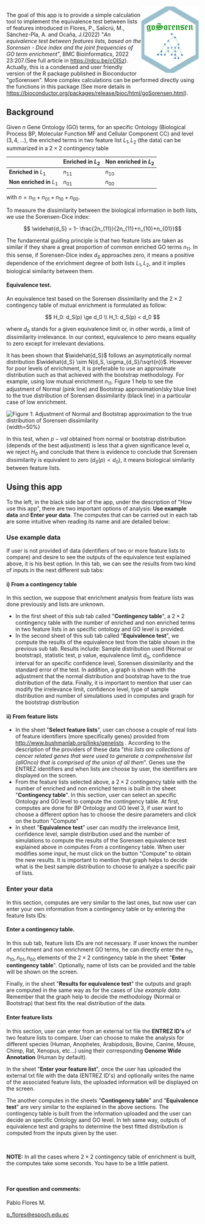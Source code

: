 <img align="right" src="https://github.com/pablof1988/goSorensenApp/raw/master/info/goSorensen.png" width=150> 

The goal of this app is to provide a simple calculation tool to implement the equivalence test between lists of features introduced in Flores, P., Salicrú, M., Sánchez-Pla, A. and Ocaña, J.(2022) "*An equivalence test between features lists, based on the Sorensen - Dice index and the joint frequencies of GO term enrichment*", BMC Bioinformatics, 2022 23:207.(See full article in <https://rdcu.be/cOISz>). Actually, this is a condensed and user friendly version of the R package published in Bioconductor "goSorensen". More complex calculations can be performed directly using the functions in this package (See more details in <https://bioconductor.org/packages/release/bioc/html/goSorensen.html>).

## Background

Given $n$ Gene Ontology (GO) terms, for an specific Ontology (Biological Process BP, Molecular Function MF and Cellular Component CC) and level ($3, 4, ...$), the enriched terms in two feature list $L_1, L_2$ (the data) can be summarized in a $2 \times 2$ contingency table

|                           | **Enriched in** $L_2$ | **Non enriched in** $L_2$ |
|-------------------------|----------------------|-------------------------|
| **Enriched in** $L_1$     | $n_{11}$              | $n_{10}$                  |
| **Non enriched in** $L_1$ | $n_{01}$              | $n_{00}$                  |

with $n = n_{11} + n_{01} + n_{10} + n_{00}$.

To measure the dissimilarity between the biological information in both lists, we use the Sorensen-Dice index:

$$ \widehat{d_S} =  1- \frac{2n_{11}}{2n_{11}+n_{10}+n_{01}}$$

The fundamental guiding principle is that two feature lists are taken as similar if they share a great proportion of common enriched GO terms $n_{11}$. In this sense, if Sorensen-Dice index $d_S$ approaches zero, it means a positive dependence of the enrichment degree of both lists $L_1, L_2$, and it implies biological similarity between them.

#### Equivalence test.

An equivalence test based on the Sorensen dissimilarity and the $2 \times 2$ contingency table of mutual enrichment is formulated as follow:

$$
H_0:  d_S(p) \ge d_0 \\
H_1:  d_S(p) < d_0
$$

where $d_0$ stands for a given equivalence limit or, in other words, a limit of dissimilarity irrelevance. In our context, equivalence to zero means equality to zero except for irrelevant deviations.

It has been shown that $\widehat{d_S}$ follows an asymptotically normal distribution $\widehat{d_S} \sim N(d_S, \sigma_{d_S}/\sqrt{n})$. However for poor levels of enrichment, it is preferable to use an approximate distribution such as that achieved with the bootstrap methodology. For example, using low mutual enrichment $n_{11}$. Figure 1 help to see the adjustment of Normal (pink line) and Bootstrap approximation(sky blue line) to the true distribution of Sorensen dissimilarity (black line) in a particular case of low enrichment.


![Figure 1: Adjustment of Normal and Bootstrap approximation to the true distribution of Sorensen dissimilarity](boot.png){width=50%}

In this test, when $p-val$ obtained from normal or bootstrap distribution (depends of the best adjustment) is less that a given significance level $\alpha$, we reject $H_0$ and conclude that there is evidence to conclude that Sorensen dissimilarity is equivalent to zero ($d_S(p) < d_0$), it means biological similarity between feature lists.

## Using this app
To the left, in the black side bar of the app, under the description of "How use this app", there are two important options of analysis: __Use example data__ and  __Enter your data__. The computes that can be carried out in each tab are some intuitive when reading its name and are detailed below:

### Use example data
If user is not provided of data (identifiers of two or more feature lists to compare) and desire to see the outputs of the equivalence test explained above, it is his best option. In this tab, we can see the results from two kind of inputs in the next different sub tabs:

#### i) From a contingency table
In this section, we suppose that enrichment analysis from feature lists was done previously and lists are unknown. 

- In the first sheet of this sub tab called "__Contingency table__", a $2 \times 2$ contingency table with the number of enriched and non enriched terms in two feature lists in an specific ontology and GO level is provided. 
- In the second sheet of this sub tab called "__Equivalence test__", we compute the results of the equivalence test from the table shown in the previous sub tab. Results include: Sample distribution used (Normal or bootstrap), statistic test, p value, equivalence limit $d_0$, confidence interval  for an specific confidence level, Sorensen dissimilarity and the standard error of the test. In addition, a graph is shown with the adjustment that the normal distribution and bootstrap have to the true distribution of the data. Finally, it is important to mention that user can modify the irrelevance limit, confidence level, type of sample distribution and number of simulations used in computes and graph for the bootstrap distribution

#### ii) From feature lists

- In the sheet "__Select feature lists__", user can choose a couple of real lists of feature identifiers (more specifically genes) provided from <http://www.bushmanlab.org/links/genelists> . According to the description of the providers of these data "_this lists are collections of cancer related genes that were used to generate a comprehensive list (allOnco) that is comprised of the union of all them_". Genes use the ENTREZ identifiers and when lists are choose by user, the identifiers are displayed on the screen.
- From the feature lists selected above, a $2 \times 2$ contingency table with the number of enriched and non enriched terms is built in the sheet "__Contingency table__". In this section, user can select an specific Ontology and GO level to compute the contingency table. At first, computes are done for BP Ontology and GO level 3, if user want to choose a different option has to choose the desire parameters and click on the button "Compute"
- In sheet "__Equivalence test__" user can modify the irrelevance limit, confidence level, sample distribution used and the number of simulations to compute the results of the Sorensen equivalence test explained above in computes From a contingency table.  When user modifies some input, he must click on the button "Compute" to obtain the new results. It is important to mention that graph helps to decide what is the best sample distribution to choose to analyze a specific pair of lists.

### Enter your data
In this section, computes are very similar to the last ones, but now user can enter your own information from a contingency table or by  entering the feature lists IDs:

#### Enter a contingency table.
In this sub tab, feature lists IDs are not necessary. If user knows the number of enrichment and non enrichment GO terms, he can directly enter the $n_{11}, n_{10}, n_{01}, n_{00}$ elements of the $2 \times 2$ contingency table in the sheet "__Enter contingency table__". Optionally, name of lists can be provided and the table will be shown on the screen.

Finally, in the sheet "__Results for equivalence test__" the  outputs and graph are computed in the same way as for the cases of _Use example data_. Remember that the graph help to decide the methodology (Normal or Bootstrap) that best fits the real distribution of the data.

#### Enter feature lists
In this section, user can enter from an external txt file the __ENTREZ ID's__ of two feature lists to compare. User can choose to make the analysis for different species (Human, Anopheles, Arabipdosis, Bovine, Canine, Mouse, Chimp, Rat, Xenopus, etc...) using their corresponding __Genome Wide Annotation__ (Human by default).

In the sheet "__Enter your feature list__", once the user has uploaded the external txt file with the data (ENTREZ ID's) and optionally writes the name of the associated feature lists, the uploaded information will be displayed on the screen.

The another computes in the sheets "__Contingency table__" and "__Equivalence test__" are very similar to the explained in the above sections. The contingency table is built from the information uploaded and the user can decide an specific Ontology aand GO level. In teh same way, outputs of equivalence test and graphs to determine the best fitted distribution is computed from the inputs given by the user.

<br>

__NOTE:__ In all the cases where $2 \times 2$ contingency table of enrichment is built, the computes take some seconds. You have to be a little patient.

<br>

#### For question and comments:
Pablo Flores M.

<p_flores@espoch.edu.ec>
